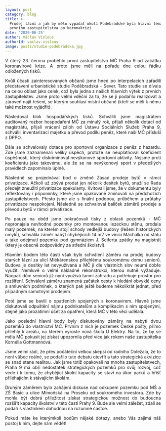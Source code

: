 ```yaml
---
layout: post
category: blog
title: >-
  Prodej lázní a jak by mělo vypadat okolí Poděbradské byla hlavní témata
  prvního zastupitelstva po koronakrizi
date: '2020-06-25'
author: Václav Vislous
authorId: vaclav.vislous
image: posts/studie-podebradska.jpg
---
```

<p style='text-align: justify;'>V úterý 23. června proběhlo první zastupitelstvo MČ Praha 9 od začátku koronavirové krize. A proto jsme měli na pořadu dne celou řádku odložených tisků.</p>

<p style='text-align: justify;'>Kvůli účasti zainteresovaných občanů jsme hned po interpelacích zařadili představení urbanistické studie Poděbradská - Sever. Tato studie se dívala na celou oblast jako celek, což byla jedna z našich hlavních výtek z prvních zastupitelstev. Jsme proto velmi vděční za to, že se ji podařilo realizovat a zároveň najít řešení, se kterým souhlasí místní občané (kteří se měli k němu také možnost vyjádřit).</p>

<p style='text-align: justify;'>Následoval blok hospodářských tisků. Schválili jsme magistrátem auditovaný rozbor hospodaření MČ za minulý rok, přijali několik dotací od magistrátu, přijali vrácení záloh od Ústavu Sociálních Služeb Praha 9, schválili inventarizaci majetku a převod podílu peněz, které naší MČ přísluší z DPPO. </p>

<p style='text-align: justify;'>Dále se schvalovaly dotace pro sportovní organizace z peněz z hazardu. Zde jsme zaznamenali veliký úspěch, protože se neuplatňoval koeficient úspěšnosti, který diskriminoval nevýkonové sportovní aktivity. Nejsme proti koeficientu jako takovému, ale že se na nevýkonový sport v předešlých pravidlech zapomínalo úplně. </p>

<p style='text-align: justify;'>Následně se projednával bod o změně Zásad prodeje bytů v rámci privatizace. Ačkoli už zbývá prodat jen několik desítek bytů, snaží se Rada předejít zneužití privatizace spekulanty. Kvitovali jsme, že v dokumentu byly reflektovány i připomínky, které jsme opakovaně zmiňovali na předchozích zastupitelstvech. Přesto jsme ale s finální podobou, průběhem a průtahy privatizace nespokojení. Následně se schvaloval balíček záměrů prodeje a převodu bytů v rámci privatizace.</p>

<p style='text-align: justify;'>Po pauze na oběd jsme pokračovali tisky z oblasti pozemků - MČ nepronajala nevhodné pozemky pro montovanou lezeckou stěnu, prodala malý pozemek, na kterém stojí schody vedlejší budovy (řešení historických omylů), schválila záměr nabýt chybějících 14 m2 ve vinici Máchalka od státu a také odejmutí pozemku pod gymnáziem J. Seiferta zpátky na magistrát (který je obecně zodpovědný za střední školství). </p>

<p style='text-align: justify;'>Hlavním bodem této části však bylo schválení záměru na prodej budovy starých lázní za ulicí Mlékárenskou přilehlému soukromému domu seniorů. Budova je desítky let nevyužívaná a MČ ji dle vlastních slov neumí dobře využít. Nemluvě o velmi nákladné rekonstrukci, kterou nutně vyžaduje. Naopak dům seniorů již nyní využívá tamní zahradu a potřebuje prostor pro rozšíření. Schválení záměru znamená začátek cesty k hledání obvyklé ceny a smluvních podmínek, o kterých pak ještě budeme několikrát jednat, před případným samotným prodejem.</p>

<p style='text-align: justify;'>Poté jsme se bavili o opatřeních spojených s koronavirem. Hlavně jsme diskutovali odpuštění nájmu podnikatelům a komplikacím s ním spojenými, stejně jako prozatímní účet za opatření, která MČ v této věci udělala.</p>

<p style='text-align: justify;'>Jako poslední hlavní body byly diskutovány záměry na nabytí dvou pozemků do vlastnictví MČ. Prvním z nich je pozemek České pošty, přímo přilehlý k areálu, na kterém vyroste nová škola U Elektry. Na to, že by se měla MČ pokusit jej získat upozornila před více jak rokem naše zastupitelka Kornélia Gottmannová. </p>

<p style='text-align: justify;'>Jsme velmi rádi, že přes počáteční velkou skepsi od radního Doležala, že to není vůbec reálné, se podařilo tuto debatu otevřít a tato strategická akvizice se snad stane realitou. Jak jsme totiž opakovali na mnoha zastupitelstvech, Praha 9 má obří nedostatek strategických pozemků pro svůj rozvoj, což vede i k tomu, že chybějící školní kapacity se staví na úkor parků a hřišť přiléhajícím k stávajícím školám. </p>

<p style='text-align: justify;'>Druhým záměrem bylo zahájení diskuse nad odkupem pozemku pod MŠ a ZŠ Basic u ulice Mimoňská na Proseku od soukromého investora. Zde by mohla být dobrá příležitost získat strategickou možnost do budoucna rozšířit kapacity školství v této časti Prahy 9. Bude ale velmi záležet, zdali se podaří s vlastníkem dohodnou na rozumné částce.</p>

<p style='text-align: justify;'>Pokud máte ke kterýmkoli bodům nějaké dotazy, anebo Vás zajímá náš postoj k nim, dejte nám vědět!</p>
